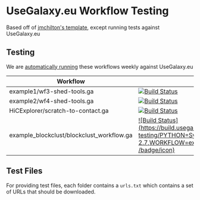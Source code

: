 # UseGalaxy.eu Workflow Testing

Based off of [jmchilton's template](https://github.com/jmchilton/planemo-workflow-test-template), except running tests against UseGalaxy.eu

## Testing

We are [automatically running](https://build.usegalaxy.eu/job/usegalaxy.eu/job/workflow-testing/) these workflows weekly against UseGalaxy.eu

Workflow                   | Status
---                        | ---
example1/wf3-shed-tools.ga | [![Build Status](https://build.usegalaxy.eu/job/usegalaxy.eu/job/workflow-testing/PYTHON=System-CPython-2.7,WORKFLOW=example1%2Fwf3-shed-tools.ga/badge/icon)](https://build.usegalaxy.eu/job/usegalaxy.eu/job/workflow-testing/PYTHON=System-CPython-2.7,WORKFLOW=example1%2Fwf3-shed-tools.ga/)
example2/wf4-shed-tools.ga | [![Build Status](https://build.usegalaxy.eu/job/usegalaxy.eu/job/workflow-testing/PYTHON=System-CPython-2.7,WORKFLOW=example2%2Fwf4-shed-tools.ga/badge/icon)](https://build.usegalaxy.eu/job/usegalaxy.eu/job/workflow-testing/PYTHON=System-CPython-2.7,WORKFLOW=example2%2Fwf4-shed-tools.ga/)
HiCExplorer/scratch-to-contact.ga | [![Build Status](https://build.usegalaxy.eu/job/usegalaxy.eu/job/workflow-testing/PYTHON=System-CPython-2.7,WORKFLOW=HiCExplorer%2Fscratch-to-contact.ga/badge/icon)](https://build.usegalaxy.eu/job/usegalaxy.eu/job/workflow-testing/PYTHON=System-CPython-2.7,WORKFLOW=HiCExplorer%2Fscratch-to-contact.ga/)
example_blockclust/blockclust_workflow.ga  | [![Build Status](https://build.usegalaxy.eu/job/usegalaxy.eu/job/workflow-testing/PYTHON=System-CPython-2.7,WORKFLOW=example_blockclust%2Fblockclust_workflow.ga /badge/icon)](https://build.usegalaxy.eu/job/usegalaxy.eu/job/workflow-testing/PYTHON=System-CPython-2.7,WORKFLOW=example_blockclust%2Fblockclust_workflow.ga/)

## Test Files

For providing test files, each folder contains a `urls.txt` which contains a set of URLs that should be downloaded.
